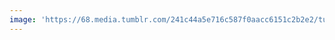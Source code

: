 ```yaml
---
image: 'https://68.media.tumblr.com/241c44a5e716c587f0aacc6151c2b2e2/tumblr_n851r4RyQD1tbdx3so1_r2_1280.jpg'
---
```

